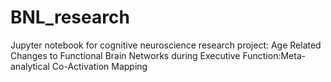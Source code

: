# BNL_research
Jupyter notebook for cognitive neuroscience research project: Age Related Changes to Functional Brain Networks during Executive Function: ​Meta-analytical Co-Activation Mapping
